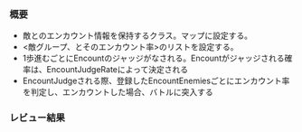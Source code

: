 ### 概要
- 敵とのエンカウント情報を保持するクラス。マップに設定する。
- <敵グループ、とそのエンカウント率>のリストを設定する。
- 1歩進むごとにEncountのジャッジがなされる。Encountがジャッジされる確率は、EncountJudgeRateによって決定される
- EncountJudgeされる際、登録したEncountEnemiesごとにエンカウント率を判定し、エンカウントした場合、バトルに突入する
### レビュー結果